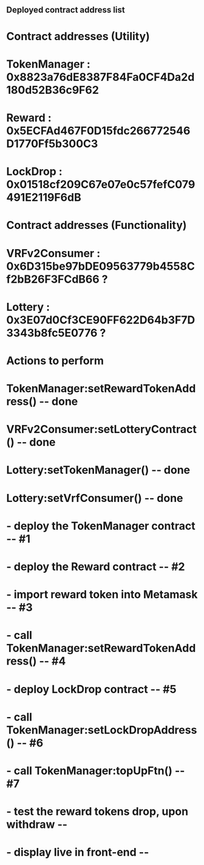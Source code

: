##      Deployed contract address list 

#       Contract addresses (Utility)
#
# TokenManager  : 0x8823a76dE8387F84Fa0CF4Da2d180d52B36c9F62
# Reward        : 0x5ECFAd467F0D15fdc266772546D1770Ff5b300C3
# LockDrop      : 0x01518cf209C67e07e0c57fefC079491E2119F6dB
# 

#       Contract addresses (Functionality)
#
# VRFv2Consumer : 0x6D315be97bDE09563779b4558Cf2bB26F3FCdB66 ?   
# Lottery       : 0x3E07d0Cf3CE90FF622D64b3F7D3343b8fc5E0776 ?   
#

#       Actions to perform
# 
# TokenManager:setRewardTokenAddress()   -- done
# VRFv2Consumer:setLotteryContract()     -- done
# Lottery:setTokenManager()              -- done     
# Lottery:setVrfConsumer()               -- done
#
#  
#   - deploy the TokenManager contract                   -- #1
#   - deploy the Reward contract                         -- #2
#   - import reward token into Metamask                  -- #3
#   - call TokenManager:setRewardTokenAddress()          -- #4 
#   - deploy LockDrop contract                           -- #5 
#   - call TokenManager:setLockDropAddress()             -- #6
#   - call TokenManager:topUpFtn()                       -- #7
#   
#
#   - test the reward tokens drop, upon withdraw         --    
#   - display live in front-end                          --
#
